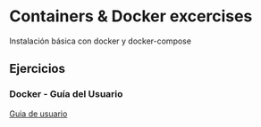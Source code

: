 # Containers & Docker excercises

Instalación básica con docker y docker-compose

## Ejercicios

### Docker - Guía del Usuario

[Guia de usuario](http://pil.as/dcokerguia)

